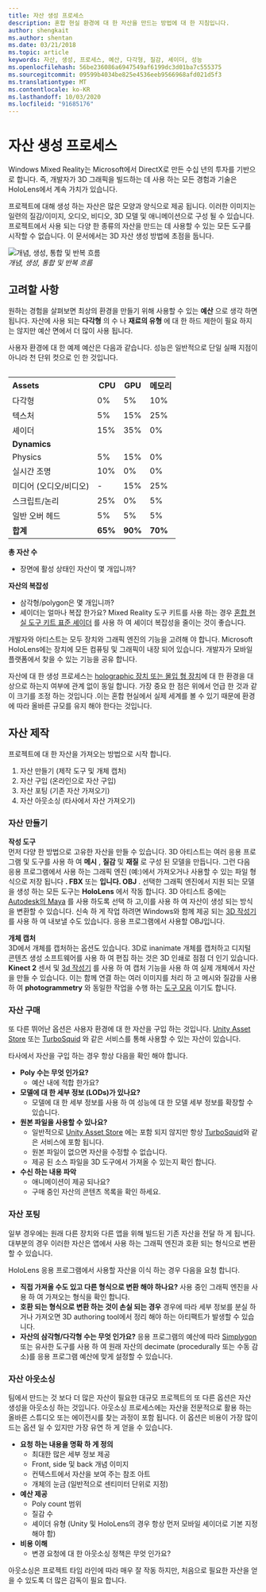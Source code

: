 ```yaml
---
title: 자산 생성 프로세스
description: 혼합 현실 환경에 대 한 자산을 만드는 방법에 대 한 지침입니다.
author: shengkait
ms.author: shentan
ms.date: 03/21/2018
ms.topic: article
keywords: 자산, 생성, 프로세스, 예산, 다각형, 질감, 셰이더, 성능
ms.openlocfilehash: 56be236086a6947549af6199dc3d01ba7c555375
ms.sourcegitcommit: 09599b4034be825e4536eeb9566968afd021d5f3
ms.translationtype: MT
ms.contentlocale: ko-KR
ms.lasthandoff: 10/03/2020
ms.locfileid: "91685176"
---
```

# <a name="asset-creation-process"></a>자산 생성 프로세스

Windows Mixed Reality는 Microsoft에서 DirectX로 만든 수십 년의 투자를 기반으로 합니다. 즉, 개발자가 3D 그래픽을 빌드하는 데 사용 하는 모든 경험과 기술은 HoloLens에서 계속 가치가 있습니다.

프로젝트에 대해 생성 하는 자산은 많은 모양과 양식으로 제공 됩니다. 이러한 이미지는 일련의 질감/이미지, 오디오, 비디오, 3D 모델 및 애니메이션으로 구성 될 수 있습니다. 프로젝트에서 사용 되는 다양 한 종류의 자산을 만드는 데 사용할 수 있는 모든 도구를 시작할 수 없습니다. 이 문서에서는 3D 자산 생성 방법에 초점을 둡니다.

![개념, 생성, 통합 및 반복 흐름](images/concept-creation-integration-iteration-flow-640px.jpg)<br>
*개념, 생성, 통합 및 반복 흐름*

## <a name="things-to-consider"></a>고려할 사항

원하는 경험을 살펴보면 최상의 환경을 만들기 위해 사용할 수 있는 **예산** 으로 생각 하면 됩니다. 자산에 사용 되는 **다각형** 의 수 나 **재료의 유형** 에 대 한 하드 제한이 필요 하지는 않지만 예산 면에서 더 많이 사용 됩니다.

사용자 환경에 대 한 예제 예산은 다음과 같습니다. 성능은 일반적으로 단일 실패 지점이 아니라 천 단위 컷으로 인 한 것입니다.
<br>

<table style="float:right; margin-left: 10px;">
<tr>
<th style="text-align:left;"><b>Assets</b></th><th style="text-align:right;"> CPU</th><th> GPU</th><th> 메모리</th>
</tr><tr>
<td> 다각형</td><td> 0%</td><td> 5%</td><td> 10%</td>
</tr><tr>
<td> 텍스처</td><td> 5%</td><td> 15%</td><td>25%</td>
</tr><tr>
<td> 셰이더</td><td> 15%</td><td> 35%</td><td> 0%</td>
</tr><tr>
<td> <b>Dynamics</b></td><td></td><td></td><td></td>
</tr><tr>
<td> Physics</td><td> 5%</td><td> 15%</td><td> 0%</td>
</tr><tr>
<td> 실시간 조명</td><td> 10%</td><td> 0%</td><td> 0%</td>
</tr><tr>
<td> 미디어 (오디오/비디오)</td><td> -</td><td> 15%</td><td> 25%</td>
</tr><tr>
<td> 스크립트/논리</td><td> 25%</td><td> 0%</td><td> 5%</td>
</tr><tr>
<td> 일반 오버 헤드</td><td> 5%</td><td> 5%</td><td> 5%</td>
</tr><tr>
<td> <b>합계</b></td><td> <b>65%</b></td><td> <b>90%</b></td><td> <b>70%</b></td>
</tr>
</table>

**총 자산 수**
* 장면에 활성 상태인 자산이 몇 개입니까?

**자산의 복잡성**
* 삼각형/polygon은 몇 개입니까?
* 셰이더는 얼마나 복잡 한가요? Mixed Reality 도구 키트를 사용 하는 경우 [혼합 현실 도구 키트 표준 셰이더](https://github.com/microsoft/MixedRealityToolkit-Unity/blob/mrtk_release/Documentation/README_MRTKStandardShader.md) 를 사용 하 여 셰이더 복잡성을 줄이는 것이 좋습니다.

개발자와 아티스트는 모두 장치와 그래픽 엔진의 기능을 고려해 야 합니다. Microsoft HoloLens에는 장치에 모든 컴퓨팅 및 그래픽이 내장 되어 있습니다. 개발자가 모바일 플랫폼에서 찾을 수 있는 기능을 공유 합니다.

자산에 대 한 생성 프로세스는 [holographic 장치 또는 몰입 형 장치](../discover/mixed-reality.md#the-mixed-reality-spectrum)에 대 한 환경을 대상으로 하는지 여부에 관계 없이 동일 합니다. 가장 중요 한 점은 위에서 언급 한 것과 같이 크기를 조정 하는 것입니다 .이는 혼합 현실에서 실제 세계를 볼 수 있기 때문에 환경에 따라 올바른 규모를 유지 해야 한다는 것입니다.

## <a name="authoring-assets"></a>자산 제작

프로젝트에 대 한 자산을 가져오는 방법으로 시작 합니다.
1. 자산 만들기 (제작 도구 및 개체 캡처)
2. 자산 구입 (온라인으로 자산 구입)
3. 자산 포팅 (기존 자산 가져오기)
4. 자산 아웃소싱 (타사에서 자산 가져오기)

### <a name="creating-assets"></a>자산 만들기

**작성 도구**<br>
먼저 다양 한 방법으로 고유한 자산을 만들 수 있습니다. 3D 아티스트는 여러 응용 프로그램 및 도구를 사용 하 여 **메시** , **질감** 및 **재질** 로 구성 된 모델을 만듭니다. 그런 다음 응용 프로그램에서 사용 하는 그래픽 엔진 (예:)에서 가져오거나 사용할 수 있는 파일 형식으로 저장 됩니다 **. FBX** 또는 **입니다. OBJ** . 선택한 그래픽 엔진에서 지원 되는 모델을 생성 하는 모든 도구는 **HoloLens** 에서 작동 합니다. 3D 아티스트 중에는 [Autodesk의 Maya](https://www.youtube.com/watch?v=q0K3n0Gf8mA) 를 사용 하도록 선택 하 고,이를 사용 하 여 자산이 생성 되는 방식을 변환할 수 있습니다. 신속 하 게 작업 하려면 Windows와 함께 제공 되는 [3D 작성기](https://developer.microsoft.com/windows/hardware/3d-print/3d-builder-resources) 를 사용 하 여 내보낼 수도 있습니다. 응용 프로그램에서 사용할 OBJ입니다.

**개체 캡처**<br>
3D에서 개체를 캡처하는 옵션도 있습니다. 3D로 inanimate 개체를 캡처하고 디지털 콘텐츠 생성 소프트웨어를 사용 하 여 편집 하는 것은 3D 인쇄로 점점 더 인기 있습니다. **Kinect 2** 센서 및 [3d 작성기](https://developer.microsoft.com/windows/hardware/3d-print/3d-builder-resources) 를 사용 하 여 캡처 기능을 사용 하 여 실제 개체에서 자산을 만들 수 있습니다. 이는 함께 연결 하는 여러 이미지를 처리 하 고 메시와 질감을 사용 하 여 **photogrammetry** 와 동일한 작업을 수행 하는 [도구 모음](https://en.wikipedia.org/wiki/Comparison_of_photogrammetry_software) 이기도 합니다.

### <a name="purchasing-assets"></a>자산 구매

또 다른 뛰어난 옵션은 사용자 환경에 대 한 자산을 구입 하는 것입니다. [Unity Asset Store](https://www.assetstore.unity3d.com/) 또는 [TurboSquid](https://www.turbosquid.com/) 와 같은 서비스를 통해 사용할 수 있는 자산이 있습니다.

타사에서 자산을 구입 하는 경우 항상 다음을 확인 해야 합니다.
* **Poly 수는 무엇 인가요?**
  * 예산 내에 적합 한가요?
* **모델에 대 한 세부 정보 (LODs)가 있나요?**
  * 모델에 대 한 세부 정보를 사용 하 여 성능에 대 한 모델 세부 정보를 확장할 수 있습니다.
* **원본 파일을 사용할 수 있나요?**
  * 일반적으로 [Unity Asset Store](https://www.assetstore.unity3d.com/) 에는 포함 되지 않지만 항상 [TurboSquid](https://www.turbosquid.com/)와 같은 서비스에 포함 됩니다.
  * 원본 파일이 없으면 자산을 수정할 수 없습니다.
  * 제공 된 소스 파일을 3D 도구에서 가져올 수 있는지 확인 합니다.
* **수신 하는 내용 파악**
  * 애니메이션이 제공 되나요?
  * 구매 중인 자산의 콘텐츠 목록을 확인 하세요.

### <a name="porting-assets"></a>자산 포팅

일부 경우에는 원래 다른 장치와 다른 앱을 위해 빌드된 기존 자산을 전달 하 게 됩니다. 대부분의 경우 이러한 자산은 앱에서 사용 하는 그래픽 엔진과 호환 되는 형식으로 변환할 수 있습니다.

HoloLens 응용 프로그램에서 사용할 자산을 이식 하는 경우 다음을 요청 합니다.
* **직접 가져올 수도 있고 다른 형식으로 변환 해야 하나요?** 사용 중인 그래픽 엔진을 사용 하 여 가져오는 형식을 확인 합니다.
* **호환 되는 형식으로 변환 하는 것이 손실 되는 경우** 경우에 따라 세부 정보를 분실 하거나 가져오면 3D authoring tool에서 정리 해야 하는 아티팩트가 발생할 수 있습니다.
* **자산의 삼각형/다각형 수는 무엇 인가요?** 응용 프로그램의 예산에 따라 [Simplygon](https://www.simplygon.com/) 또는 유사한 도구를 사용 하 여 원래 자산의 decimate (procedurally 또는 수동 감소)를 응용 프로그램 예산에 맞게 설정할 수 있습니다.

### <a name="outsourcing-assets"></a>자산 아웃소싱

팀에서 만드는 것 보다 더 많은 자산이 필요한 대규모 프로젝트의 또 다른 옵션은 자산 생성을 아웃소싱 하는 것입니다. 아웃소싱 프로세스에는 자산을 전문적으로 활용 하는 올바른 스튜디오 또는 에이전시를 찾는 과정이 포함 됩니다. 이 옵션은 비용이 가장 많이 드는 옵션 일 수 있지만 가장 유연 하 게 얻을 수 있습니다.
* **요청 하는 내용을 명확 하 게 정의**
  * 최대한 많은 세부 정보 제공
  * Front, side 및 back 개념 이미지
  * 컨텍스트에서 자산을 보여 주는 참조 아트
  * 개체의 눈금 (일반적으로 센티미터 단위로 지정)
* **예산 제공**
  * Poly count 범위
  * 질감 수
  * 셰이더 유형 (Unity 및 HoloLens의 경우 항상 먼저 모바일 셰이더로 기본 지정 해야 함)
* **비용 이해**
  * 변경 요청에 대 한 아웃소싱 정책은 무엇 인가요?

아웃소싱은 프로젝트 타임 라인에 따라 매우 잘 작동 하지만, 처음으로 필요한 자산을 얻을 수 있도록 더 많은 감독이 필요 합니다.
